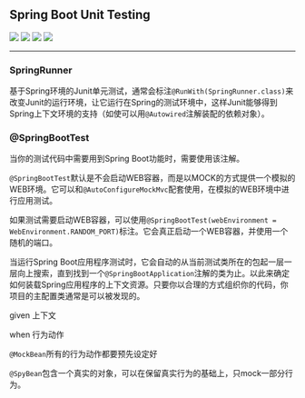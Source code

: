 ## Spring Boot Unit Testing

![](https://gitee.com/fanlychie/images/raw/develop/java1.8.svg) 
![](https://gitee.com/fanlychie/images/raw/develop/springboot2.1.6.svg) 
![](https://gitee.com/fanlychie/images/raw/develop/maven3.6.1.svg) 
![](https://gitee.com/fanlychie/images/raw/develop/idea2019.svg) 

---

### SpringRunner

基于Spring环境的Junit单元测试，通常会标注`@RunWith(SpringRunner.class)`来改变Junit的运行环境，让它运行在Spring的测试环境中，这样Junit能够得到Spring上下文环境的支持（如使可以用`@Autowired`注解装配的依赖对象）。

### @SpringBootTest

当你的测试代码中需要用到Spring Boot功能时，需要使用该注解。

`@SpringBootTest`默认是不会启动WEB容器，而是以MOCK的方式提供一个模拟的WEB环境。它可以和`@AutoConfigureMockMvc`配套使用，在模拟的WEB环境中进行应用测试。

如果测试需要启动WEB容器，可以使用`@SpringBootTest(webEnvironment = WebEnvironment.RANDOM_PORT)`标注。它会真正启动一个WEB容器，并使用一个随机的端口。

当运行Spring Boot应用程序测试时，它会自动的从当前测试类所在的包起一层一层向上搜索，直到找到一个`@SpringBootApplication`注解的类为止。以此来确定如何装载Spring应用程序的上下文资源。只要你以合理的方式组织你的代码，你项目的主配置类通常是可以被发现的。

given 上下文

when 行为动作

`@MockBean`所有的行为动作都要预先设定好

`@SpyBean`包含一个真实的对象，可以在保留真实行为的基础上，只mock一部分行为。